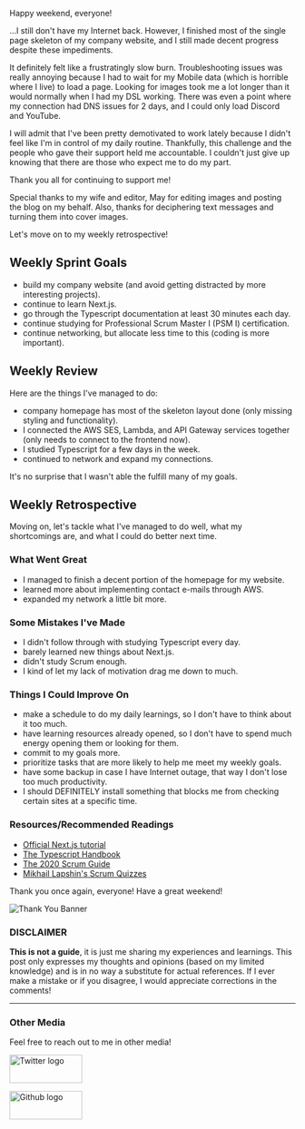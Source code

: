 Happy weekend, everyone!

...I still don't have my Internet back. However, I finished most of the single page skeleton of my company website, and I still made decent progress despite these impediments.

It definitely felt like a frustratingly slow burn. Troubleshooting issues was really annoying because I had to wait for my Mobile data (which is horrible where I live) to load a page. Looking for images took me a lot longer than it would normally when I had my DSL working. There was even a point where my connection had DNS issues for 2 days, and I could only load Discord and YouTube.

I will admit that I've been pretty demotivated to work lately because I didn't feel like I'm in control of my daily routine. Thankfully, this challenge and the people who gave their support held me accountable. I couldn't just give up knowing that there are those who expect me to do my part.

Thank you all for continuing to support me!

Special thanks to my wife and editor, May for editing images and posting the blog on my behalf. Also, thanks for deciphering text messages and turning them into cover images.

Let's move on to my weekly retrospective!

## Weekly Sprint Goals

- build my company website (and avoid getting distracted by more interesting projects).
- continue to learn Next.js.
- go through the Typescript documentation at least 30 minutes each day.
- continue studying for Professional Scrum Master I (PSM I) certification.
- continue networking, but allocate less time to this (coding is more important).

## Weekly Review

Here are the things I've managed to do:

- company homepage has most of the skeleton layout done (only missing styling and functionality).
- I connected the AWS SES, Lambda, and API Gateway services together (only needs to connect to the frontend now).
- I studied Typescript for a few days in the week.
- continued to network and expand my connections.

It's no surprise that I wasn't able the fulfill many of my goals.

## Weekly Retrospective

Moving on, let's tackle what I've managed to do well, what my shortcomings are, and what I could do better next time.

### What Went Great

- I managed to finish a decent portion of the homepage for my website.
- learned more about implementing contact e-mails through AWS.
- expanded my network a little bit more.

### Some Mistakes I've Made

- I didn't follow through with studying Typescript every day.
- barely learned new things about Next.js.
- didn't study Scrum enough.
- I kind of let my lack of motivation drag me down to much.

### Things I Could Improve On

- make a schedule to do my daily learnings, so I don't have to think about it too much.
- have learning resources already opened, so I don't have to spend much energy opening them or looking for them.
- commit to my goals more.
- prioritize tasks that are more likely to help me meet my weekly goals.
- have some backup in case I have Internet outage, that way I don't lose too much productivity.
- I should DEFINITELY install something that blocks me from checking certain sites at a specific time.

### Resources/Recommended Readings

- [Official Next.js tutorial](https://nextjs.org/learn/basics/create-nextjs-app?utm_source=next-site&utm_medium=nav-cta&utm_campaign=next-website)
- [The Typescript Handbook](https://www.typescriptlang.org/docs/handbook/intro.html)
- [The 2020 Scrum Guide](https://scrumguides.org/scrum-guide.html)
- [Mikhail Lapshin's Scrum Quizzes](https://mlapshin.com/index.php/scrum-quizzes/)

Thank you once again, everyone! Have a great weekend!

![Thank You Banner](https://dev-to-uploads.s3.amazonaws.com/uploads/articles/x9ayfxxxaz2g2hfcqbsk.png)

### DISCLAIMER

**This is not a guide**, it is just me sharing my experiences and learnings. This post only expresses my thoughts and opinions (based on my limited knowledge) and is in no way a substitute for actual references. If I ever make a mistake or if you disagree, I would appreciate corrections in the comments!

<hr />

### Other Media

Feel free to reach out to me in other media!

<span><a target="_blank" href="https://twitter.com/RamminaR"><img src="https://res.cloudinary.com/rammina/image/upload/v1636792959/twitter-logo_laoyfu_pdbagm.png" alt="Twitter logo" width="128" height="50"/></a></span>

<span><a target="_blank" href="https://github.com/Rammina"><img src="https://res.cloudinary.com/rammina/image/upload/v1636795051/GitHub-Emblem2_epcp8r.png" alt="Github logo" width="128" height="50"/></a></span>

